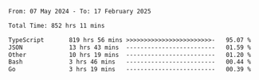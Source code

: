 
<!--START_SECTION:waka-->

```txt
From: 07 May 2024 - To: 17 February 2025

Total Time: 852 hrs 11 mins

TypeScript       819 hrs 56 mins >>>>>>>>>>>>>>>>>>>>>>>>-   95.07 %
JSON             13 hrs 43 mins  -------------------------   01.59 %
Other            10 hrs 19 mins  -------------------------   01.20 %
Bash             3 hrs 46 mins   -------------------------   00.44 %
Go               3 hrs 19 mins   -------------------------   00.39 %
```

<!--END_SECTION:waka-->

<!--

### Hi there 👋
**Iam-cesar/Iam-cesar** is a ✨ _special_ ✨ repository because its `README.md` (this file) appears on your GitHub profile.

Here are some ideas to get you started:

- 🔭 I’m currently working on ...
- 🌱 I’m currently learning ...
- 👯 I’m looking to collaborate on ...
- 🤔 I’m looking for help with ...
- 💬 Ask me about ...
- 📫 How to reach me: ...
- 😄 Pronouns: ...
- ⚡ Fun fact: ...
-->
